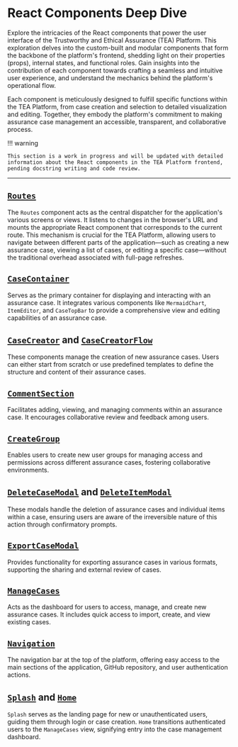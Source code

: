 # React Components Deep Dive

Explore the intricacies of the React components that power the user interface of the Trustworthy and Ethical Assurance (TEA) Platform. This exploration delves into the custom-built and modular components that form the backbone of the platform's frontend, shedding light on their properties (props), internal states, and functional roles. Gain insights into the contribution of each component towards crafting a seamless and intuitive user experience, and understand the mechanics behind the platform's operational flow.

Each component is meticulously designed to fulfill specific functions within the TEA Platform, from case creation and selection to detailed visualization and editing. Together, they embody the platform's commitment to making assurance case management an accessible, transparent, and collaborative process.

!!! warning

    This section is a work in progress and will be updated with detailed information about the React components in the TEA Platform frontend, pending docstring writing and code review.

---

## [`Routes`](https://github.com/alan-turing-institute/AssurancePlatform/blob/main/frontend/src/components/Routes.js)

The `Routes` component acts as the central dispatcher for the application's various screens or views. It listens to changes in the browser's URL and mounts the appropriate React component that corresponds to the current route. This mechanism is crucial for the TEA Platform, allowing users to navigate between different parts of the application—such as creating a new assurance case, viewing a list of cases, or editing a specific case—without the traditional overhead associated with full-page refreshes.

## [`CaseContainer`](https://github.com/alan-turing-institute/AssurancePlatform/blob/main/frontend/src/components/CaseContainer.js)

Serves as the primary container for displaying and interacting with an assurance case. It integrates various components like `MermaidChart`, `ItemEditor`, and `CaseTopBar` to provide a comprehensive view and editing capabilities of an assurance case.

## [`CaseCreator`](https://github.com/alan-turing-institute/AssurancePlatform/blob/main/frontend/src/components/CaseCreator.js) and [`CaseCreatorFlow`](https://github.com/alan-turing-institute/AssurancePlatform/blob/main/frontend/src/components/CaseCreatorFlow.jsx)

These components manage the creation of new assurance cases. Users can either start from scratch or use predefined templates to define the structure and content of their assurance cases.

## [`CommentSection`](https://github.com/alan-turing-institute/AssurancePlatform/blob/main/frontend/src/components/CommentSection.js)

Facilitates adding, viewing, and managing comments within an assurance case. It encourages collaborative review and feedback among users.

## [`CreateGroup`](https://github.com/alan-turing-institute/AssurancePlatform/blob/main/frontend/src/components/CreateGroup.js)

Enables users to create new user groups for managing access and permissions across different assurance cases, fostering collaborative environments.

## [`DeleteCaseModal`](https://github.com/alan-turing-institute/AssurancePlatform/blob/main/frontend/src/components/DeleteCaseModal.jsx) and [`DeleteItemModal`](https://github.com/alan-turing-institute/AssurancePlatform/blob/main/frontend/src/components/DeleteItemModal.jsx)

These modals handle the deletion of assurance cases and individual items within a case, ensuring users are aware of the irreversible nature of this action through confirmatory prompts.

## [`ExportCaseModal`](https://github.com/alan-turing-institute/AssurancePlatform/blob/main/frontend/src/components/ExportCaseModal.jsx)

Provides functionality for exporting assurance cases in various formats, supporting the sharing and external review of cases.

## [`ManageCases`](https://github.com/alan-turing-institute/AssurancePlatform/blob/main/frontend/src/components/ManageCases.js)

Acts as the dashboard for users to access, manage, and create new assurance cases. It includes quick access to import, create, and view existing cases.

## [`Navigation`](https://github.com/alan-turing-institute/AssurancePlatform/blob/main/frontend/src/components/Navigation.js)

The navigation bar at the top of the platform, offering easy access to the main sections of the application, GitHub repository, and user authentication actions.

## [`Splash`](https://github.com/alan-turing-institute/AssurancePlatform/blob/main/frontend/src/components/Home.js) and [`Home`](https://github.com/alan-turing-institute/AssurancePlatform/blob/main/frontend/src/components/Home.js)

`Splash` serves as the landing page for new or unauthenticated users, guiding them through login or case creation. `Home` transitions authenticated users to the `ManageCases` view, signifying entry into the case management dashboard.

<!--
[**`CaseContainer`**](https://github.com/alan-turing-institute/AssurancePlatform/blob/main/frontend/src/components/CaseContainer.js): The central hub of the assurance case visualization, this component orchestrates the display of assurance cases by dynamically rendering various sub-components based on the application's state. It also processes the JSON from assurance case API responses into markdown for visualization.

[**`CaseSelector`**](https://github.com/alan-turing-institute/AssurancePlatform/blob/main/frontend/src/components/CaseSelector.js): Functions as an interactive drop-down menu, enabling users to navigate through and select assurance cases stored in the database for viewing or editing.

[**`CaseCreator`**](https://github.com/alan-turing-institute/AssurancePlatform/blob/main/frontend/src/components/CaseCreator.js): A user-friendly form component that facilitates the creation of new assurance cases by submitting data to the corresponding API endpoint.

[**`ItemViewer`**](https://github.com/alan-turing-institute/AssurancePlatform/blob/main/frontend/src/components/ItemViewer.js): Specialized for displaying details of database objects associated with an assurance case, such as goals, contexts, and claims. It reveals the complexity of assurance cases in a digestible text format.

[**`ItemEditor`**](https://github.com/alan-turing-institute/AssurancePlatform/blob/main/frontend/src/components/ItemEditor.js): Activated via the "Edit" action in the `ItemViewer`, this component allows for in-depth modification of assurance case elements, enriching the platform's interactive editing capabilities.

[**`ItemCreator`**](https://github.com/alan-turing-institute/AssurancePlatform/blob/main/frontend/src/components/ItemCreator.js): Emerges within the `CaseContainer` to assist users in constructing new elements (e.g., goals, contexts) as direct descendants of the currently edited object, further enhancing the case-building process.

[**`Mermaid`**](https://github.com/alan-turing-institute/AssurancePlatform/blob/main/frontend/src/components/Mermaid.js): Employs the Mermaid library to render graphical representations of assurance cases, transforming markdown into visually engaging diagrams that elucidate the structure and relationships within a case. Read more about it [here](mermaid.md).

[**`Home`**](https://github.com/alan-turing-institute/AssurancePlatform/blob/main/frontend/src/components/Home.js): The starting point of the application, offering straightforward navigation to essential components like the `CaseCreator` and `CaseSelector`, welcoming users into the world of assurance case management.

[**`Routes`**](https://github.com/alan-turing-institute/AssurancePlatform/blob/main/frontend/src/components/Routes.js): Defines the navigational structure of the application, ensuring smooth transitions between the home page, case creation, selection, and detailed case view components, facilitating a cohesive user journey through the platform.
-->